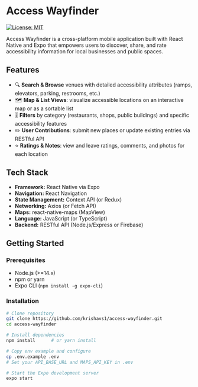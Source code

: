 # Access Wayfinder

[![License: MIT](https://img.shields.io/badge/License-MIT-yellow.svg)](LICENSE)

Access Wayfinder is a cross-platform mobile application built with React Native and Expo that empowers users to discover, share, and rate accessibility information for local businesses and public spaces.

## Features

- 🔍 **Search & Browse** venues with detailed accessibility attributes (ramps, elevators, parking, restrooms, etc.)  
- 🗺️ **Map & List Views**: visualize accessible locations on an interactive map or as a sortable list  
- 🎚️ **Filters** by category (restaurants, shops, public buildings) and specific accessibility features  
- ✏️ **User Contributions**: submit new places or update existing entries via RESTful API  
- ⭐ **Ratings & Notes**: view and leave ratings, comments, and photos for each location  

## Tech Stack

- **Framework:** React Native via Expo  
- **Navigation:** React Navigation  
- **State Management:** Context API (or Redux)  
- **Networking:** Axios (or Fetch API)  
- **Maps:** react-native-maps (MapView)  
- **Language:** JavaScript (or TypeScript)  
- **Backend:** RESTful API (Node.js/Express or Firebase)  

## Getting Started

### Prerequisites

- Node.js (>=14.x)  
- npm or yarn  
- Expo CLI (`npm install -g expo-cli`)

### Installation

```bash
# Clone repository
git clone https://github.com/krishavs1/access-wayfinder.git
cd access-wayfinder

# Install dependencies
npm install      # or yarn install

# Copy env example and configure
cp .env.example .env
# Set your API_BASE_URL and MAPS_API_KEY in .env

# Start the Expo development server
expo start
